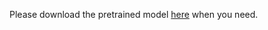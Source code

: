 Please download the pretrained model [here](https://pan.baidu.com/s/12lr6i_Vq1eLO9Ao2Dz4cSw?pwd=0srg) when you need.
